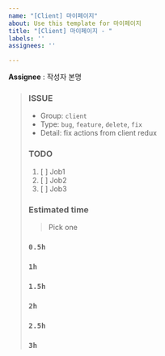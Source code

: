 ```yaml
---
name: "[Client] 마이페이지"
about: Use this template for 마이페이지
title: "[Client] 마이페이지 - "
labels: ''
assignees: ''

---
```


**Assignee** : 작성자 본명

> ### ISSUE
> * Group:  `client`
> * Type: `bug`, `feature`, `delete`, `fix`
> * Detail: fix actions from client redux
> 
> ### TODO
> 1. [ ]  Job1
> 2. [ ]  Job2
> 3. [ ]  Job3
> 
> ### Estimated time
> > Pick one
> 
> ### `0.5h`
> ### `1h`
> ### `1.5h`
> ### `2h`
> ### `2.5h`
> ### `3h`
